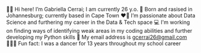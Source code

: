 👋🏻 Hi here! I’m Gabriella Cerrai; I am currently 26 y.o. 
📍 Born and rasised in Johannesburg; currently based in Cape Town 
❤️‍🔥 I’m passionate about Data Science and furthering my career in the Data & Tech space
💻 I'm working on finding ways of identifying weak areas in my coding abilities and further developing my Python skills 
📩 My email address is gcerrai26@gmail.com
🤸🏻‍♂️ Fun fact: I was a dancer for 13 years throughout my school career 


<!---
GabriellaCerrai/GabriellaCerrai is a ✨ special ✨ repository because its `README.md` (this file) appears on your GitHub profile.
You can click the Preview link to take a look at your changes.
--->
